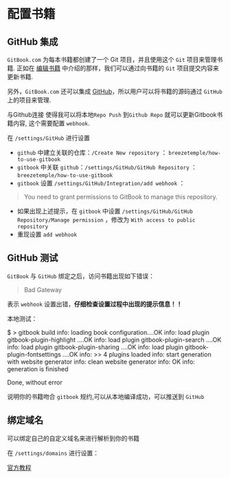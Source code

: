# 配置书籍

## GitHub 集成

`GitBook.com` 为每本书籍都创建了一个 Git 项目，并且使用这个 `Git` 项目来管理书籍.
正如在 [编辑书籍](/edit.html) 中介绍的那样，我们可以通过向书籍的 `Git` 项目提交内容来更新书籍.

另外，`GitBook.com` 还可以集成 [GitHub](https://github.com)，所以用户可以将书籍的源码通过 `GitHub` 上的项目来管理.

与Github连接 使得我可以将本地`Repo Push` 到`Github Repo` 就可以更新Gitbook书籍内容, 这个需要配置 `webhook`.

在 `/settings/GitHub` 进行设置

* `github` 中建立关联的仓库：`/Create New repository` ： `breezetemple/how-to-use-gitbook`
* `gitbook` 中关联 `github`：`/settings/GitHub/GitHub Repository` ： `breezetemple/how-to-use-gitbook`
* `gitbook` 设置 `/settings/GitHub/Integration/add webhook` ： 
>  You need to grant permissions to GitBook to manage this repository. 
* 如果出现上述提示，在 `gitbook` 中设置 `/settings/GitHub/GitHub Repository/Manage permission` ，修改为 `With access to public repository`
* 重现设置 `add webhook`

## GitHub 测试

`GitBook` 与 `GitHub` 绑定之后，访问书籍出现如下错误：

>Bad Gateway

表示 `webhook` 设置出错，**仔细检查设置过程中出现的提示信息！！**

本地测试：

$ > gitbook build
info: loading book configuration....OK 
info: load plugin gitbook-plugin-highlight ....OK 
info: load plugin gitbook-plugin-search ....OK 
info: load plugin gitbook-plugin-sharing ....OK 
info: load plugin gitbook-plugin-fontsettings ....OK 
info: >> 4 plugins loaded 
info: start generation with website generator 
info: clean website generator
info: OK 
info: generation is finished 

Done, without error

说明你的书籍吻合 `gitbook` 规约,可以从本地编译成功，可以推送到 `GitHub`


## 绑定域名

可以绑定自己的自定义域名来进行解析到你的书籍

在 `/settings/domains` 进行设置：

[官方教程](https://help.gitbook.com/books/can-i-use-custom-domain.html)
